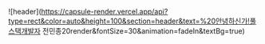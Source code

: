 ![header](https://capsule-render.vercel.app/api?type=rect&color=auto&height=100&section=header&text=%20안녕하신가!풀스택개발자 전민종20render&fontSize=30&animation=fadeIn&textBg=true)
